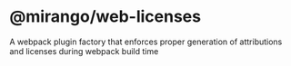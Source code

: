 # @mirango/web-licenses

A webpack plugin factory that enforces proper generation of attributions and licenses during webpack build time
